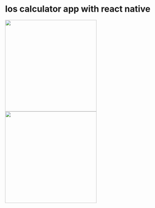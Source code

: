 # Ios calculator app with react native

<img align="left" src="https://user-images.githubusercontent.com/63724264/111467287-52f90500-8735-11eb-8261-0c3453b1a4bd.png" width=300>
<img align="center" src="https://user-images.githubusercontent.com/63724264/111469609-f0edcf00-8737-11eb-9cb2-bb03c603f5be.png" width=300>

